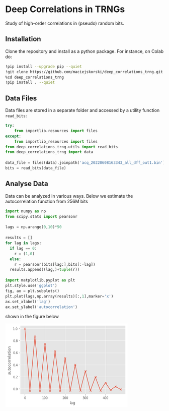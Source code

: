 # Deep Correlations in TRNGs
Study of high-order correlations in (pseudo) random bits.

## Installation

Clone the repository and install as a python package. For instance, on Colab do:

```bash
!pip install --upgrade pip --quiet
!git clone https://github.com/maciejskorski/deep_correlations_trng.git --quiet
%cd deep_correlations_trng
!pip install . --quiet
```

## Data Files

Data files are stored in a separate folder and accessed by a utility function `read_bits`:

```python
try:
    from importlib.resources import files
except:
    from importlib_resources import files
from deep_correlations_trng.utils import read_bits
from deep_correlations_trng import data

data_file = files(data).joinpath('acq_20220608163343_all_dff_out1.bin')
bits = read_bits(data_file)
```

## Analyse Data

Data can be analyzed in various ways. Below we estimate the autocorrelation function from 256M bits

```python
import numpy as np
from scipy.stats import pearsonr

lags = np.arange(0,10)*50

results = []
for lag in lags:
  if lag == 0:
    r = (1,0)
  else:
    r = pearsonr(bits[lag:],bits[:-lag])
  results.append((lag,)+tuple(r))

import matplotlib.pyplot as plt
plt.style.use('ggplot')
fig, ax = plt.subplots()
plt.plot(lags,np.array(results)[:,1],marker='x')
ax.set_xlabel('lag')
ax.set_ylabel('autocorrelation')

```
shown in the figure below

![autocorrelation function estimated from 256M of bits](src/deep_correlations_trng/autocorr.png)
